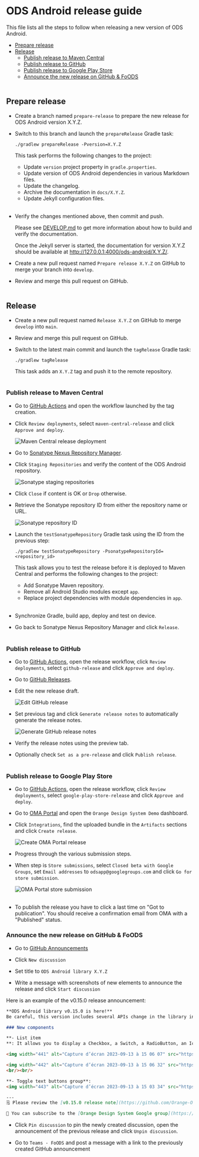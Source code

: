 # ODS Android release guide

This file lists all the steps to follow when releasing a new version of ODS Android.

- [Prepare release](#prepare-release)
- [Release](#release)
    * [Publish release to Maven Central](#publish-release-to-maven-central)
    * [Publish release to GitHub](#publish-release-to-github)
    * [Publish release to Google Play Store](#publish-release-to-google-play-store)
    * [Announce the new release on GitHub & FoODS](#announce-the-new-release-on-github--foods)<br /><br />

## Prepare release

- Create a branch named `prepare-release` to prepare the new release for ODS Android version X.Y.Z.

- Switch to this branch and launch the `prepareRelease` Gradle task:

    ```shell
    ./gradlew prepareRelease -Pversion=X.Y.Z
    ```

  This task performs the following changes to the project:

    - Update `version` project property in `gradle.properties`.
    - Update version of ODS Android dependencies in various Markdown files.
    - Update the changelog.
    - Archive the documentation in `docs/X.Y.Z`.
    - Update Jekyll configuration files.<br /><br />

- Verify the changes mentioned above, then commit and push.

  Please see [DEVELOP.md](../DEVELOP.md#documentation) to get more information about how to build and verify the documentation.

  Once the Jekyll server is started, the documentation for version X.Y.Z should be available at http://127.0.0.1:4000/ods-android/X.Y.Z/.

- Create a new pull request named `Prepare release X.Y.Z` on GitHub to merge your branch into `develop`.

- Review and merge this pull request on GitHub.<br /><br />

## Release

- Create a new pull request named `Release X.Y.Z` on GitHub to merge `develop` into `main`.

- Review and merge this pull request on GitHub.

- Switch to the latest main commit and launch the `tagRelease` Gradle task:

    ```shell
    ./gradlew tagRelease
    ```

  This task adds an `X.Y.Z` tag and push it to the remote repository.<br /><br />

### Publish release to Maven Central

- Go to [GitHub Actions](https://github.com/Orange-OpenSource/ods-android/actions) and open the workflow launched by the tag creation.

- Click `Review deployments`, select `maven-central-release` and click `Approve and deploy`.

  ![Maven Central release deployment](images/maven_central_release_01.png)

- Go to [Sonatype Nexus Repository Manager](https://oss.sonatype.org).

- Click `Staging Repositories` and verify the content of the ODS Android repository.

  ![Sonatype staging repositories](images/maven_central_release_02.png)

- Click `Close` if content is OK or `Drop` otherwise.

- Retrieve the Sonatype repository ID from either the repository name or URL.

  ![Sonatype repository ID](images/maven_central_release_03.png)

- Launch the `testSonatypeRepository` Gradle task using the ID from the previous step:

    ```shell
    ./gradlew testSonatypeRepository -PsonatypeRepositoryId=<repository_id>
    ```

  This task allows you to test the release before it is deployed to Maven Central and performs the following changes to the project:

    - Add Sonatype Maven repository.
    - Remove all Android Studio modules except `app`.
    - Replace project dependencies with module dependencies in `app`.<br /><br />

- Synchronize Gradle, build app, deploy and test on device.

- Go back to Sonatype Nexus Repository Manager and click `Release`.<br /><br />

### Publish release to GitHub

- Go to [GitHub Actions](https://github.com/Orange-OpenSource/ods-android/actions), open the release workflow, click `Review deployments`, select `github-release` and click `Approve and deploy`.

- Go to [GitHub Releases](https://github.com/Orange-OpenSource/ods-android/releases).

- Edit the new release draft.

  ![Edit GitHub release](images/github_release_01.png)

- Set previous tag and click `Generate release notes` to automatically generate the release notes.

  ![Generate GitHub release notes](images/github_release_02.png)

- Verify the release notes using the preview tab.

- Optionally check `Set as a pre-release` and click `Publish release`.<br /><br />

### Publish release to Google Play Store

- Go to [GitHub Actions](https://github.com/Orange-OpenSource/ods-android/actions), open the release workflow, click `Review deployments`, select `google-play-store-release` and click `Approve and deploy`.

- Go to [OMA Portal](https://oma-portal.orange.fr) and open the `Orange Design System Demo` dashboard.

- Click `Integrations`, find the uploaded bundle in the `Artifacts` sections and click `Create release`.

  ![Create OMA Portal release](images/google_play_store_release_01.png)

- Progress through the various submission steps.

- When step is `Store submissions`, select `Closed beta with Google Groups`, set `Email addresses` to `odsapp@googlegroups.com` and click `Go for store submission`.

  ![OMA Portal store submission](images/google_play_store_release_02.png)<br /><br />

- To publish the release you have to click a last time on "Got to publication". You should receive a confirmation email from OMA with a "Published" status.

### Announce the new release on GitHub & FoODS

- Go to [GitHub Announcements](https://github.com/Orange-OpenSource/ods-android/discussions/categories/announcements)

- Click `New discussion`

- Set title to `ODS Android library X.Y.Z`

- Write a message with screenshots of new elements to announce the release and click `Start discussion`

Here is an example of the v0.15.0 release announcement:

```markdown
**ODS Android library v0.15.0 is here!**
Be careful, this version includes several APIs change in the library in order to prepare the v1.0 release.

### New components

**- List item
**: It allows you to display a Checkbox, a Switch, a RadioButton, an Icon or a Caption text as trailing element. If this does not meet your needs, you can use another signature which accept any Composable as trailing.

<img width="441" alt="Capture d’écran 2023-09-13 à 15 06 07" src="https://github.com/Orange-OpenSource/ods-android/assets/17410558/7ff8f0e4-1dca-4f5b-9ce8-ee0b9f86cb1d">

<img width="442" alt="Capture d’écran 2023-09-13 à 15 06 32" src="https://github.com/Orange-OpenSource/ods-android/assets/17410558/17c6bed1-b565-4140-abf8-e1e7107cf59a">
<br/><br/>

**- Toggle text buttons group**:
<img width="443" alt="Capture d’écran 2023-09-13 à 15 03 34" src="https://github.com/Orange-OpenSource/ods-android/assets/17410558/95428f63-5ddd-457f-a9e7-c89d38d5e85f">

---
🗒️ Please review the [v0.15.0 release note](https://github.com/Orange-OpenSource/ods-android/releases/tag/0.15.0) for a complete list of changes since our previous release.

📱 You can subscribe to the [Orange Design System Google group](https://groups.google.com/g/odsapp) in order to be able to install the [Demo app](https://play.google.com/apps/testing/com.orange.ods.app).
```

- Click `Pin discussion` to pin the newly created discussion, open the announcement of the previous release and click `Unpin discussion`.

- Go to `Teams - FoODS` and post a message with a link to the previously created GitHub announcement
